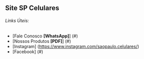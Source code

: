 ## Site SP Celulares

###### Links Úteis:
* [Fale Conosco **[WhatsApp]**] (#)
* [Nossos Produtos **[PDF]**] (#)
* [Instagram] (https://www.instagram.com/saopaulo.celulares/)
* [Facebook] (#)
